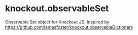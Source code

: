 # knockout.observableSet
Observable Set object for Knockout JS. Inspired by https://github.com/jamesfoster/knockout.observableDictionary
